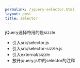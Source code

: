 ```yaml
---
permalink: /jquery-selector.html
layout: post
title: selector
---
```


jQuery选择符用的是sizzle

- 引入src/selector.js
- 引入src/selector-sizzle.js
- 引入external/sizzle
- 放开jquery.js中的selector的注释

